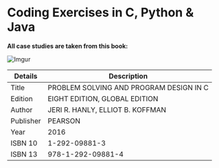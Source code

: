 # Coding Exercises in C, Python & Java

**All case studies are taken from this book:**

![Imgur](https://imgur.com/rdCKMNt.png)

| Details | Description |
|---|---|
| Title | PROBLEM SOLVING AND PROGRAM DESIGN IN C |
| Edition | EIGHT EDITION, GLOBAL EDITION |
| Author | JERI R. HANLY, ELLIOT B. KOFFMAN |
| Publisher | PEARSON |
| Year | 2016 |
| ISBN 10 | 1-292-09881-3 |
| ISBN 13 | 978-1-292-09881-4 |